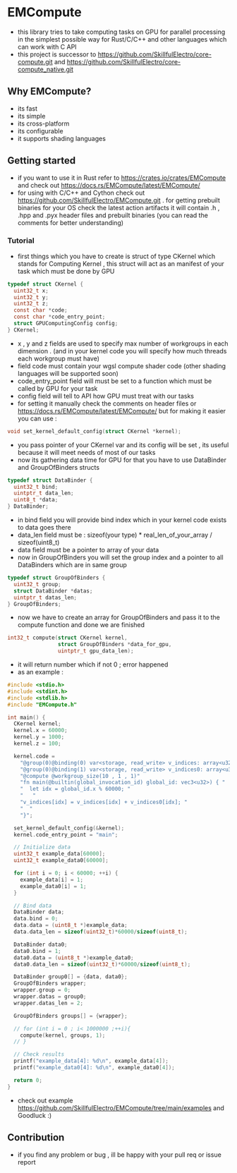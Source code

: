 # EMCompute
- this library tries to take computing tasks on GPU for parallel processing in the simplest possible way for Rust/C/C++ and other languages which can work with C API
- this project is successor to https://github.com/SkillfulElectro/core-compute.git and https://github.com/SkillfulElectro/core-compute_native.git

## Why EMCompute?
- its fast
- its simple 
- its cross-platform
- its configurable
- it supports shading languages

## Getting started
- if you want to use it in Rust refer to https://crates.io/crates/EMCompute and check out https://docs.rs/EMCompute/latest/EMCompute/
- for using with C/C++ and Cython check out https://github.com/SkillfulElectro/EMCompute.git . for getting prebuilt binaries for your OS check the latest action artifacts it will contain .h , .hpp and .pyx header files and prebuilt binaries (you can read the comments for better understanding)

### Tutorial
- first things which you have to create is struct of type CKernel which stands for Computing Kernel , this struct will act as an manifest of your task which must be done by GPU 
```c
typedef struct CKernel {
  uint32_t x;
  uint32_t y;
  uint32_t z;
  const char *code;
  const char *code_entry_point;
  struct GPUComputingConfig config;
} CKernel;
```
- x , y and z fields are used to specify max number of workgroups in each dimension . (and in your kernel code you will specify how much threads each workgroup must have)
- field code must contain your wgsl compute shader code (other shading languages will be supported soon)
- code_entry_point field will must be set to a function which must be called by GPU for your task 
- config field will tell to API how GPU must treat with our tasks 
- for setting it manually check the comments on header files or https://docs.rs/EMCompute/latest/EMCompute/ but for making it easier you can use : 
```c 
void set_kernel_default_config(struct CKernel *kernel);
```
- you pass pointer of your CKernel var and its config will be set , its useful because it will meet needs of most of our tasks
- now its gathering data time for GPU for that you have to use DataBinder and GroupOfBinders structs 
```c 
typedef struct DataBinder {
  uint32_t bind;
  uintptr_t data_len;
  uint8_t *data;
} DataBinder;
```
- in bind field you will provide bind index which in your kernel code exists to data goes there 
- data_len field must be : sizeof(your type) * real_len_of_your_array / sizeof(uint8_t)
- data field must be a pointer to array of your data 
- now in GroupOfBinders you will set the group index and a pointer to all DataBinders which are in same group 
```c 
typedef struct GroupOfBinders {
  uint32_t group;
  struct DataBinder *datas;
  uintptr_t datas_len;
} GroupOfBinders;
```
- now we have to create an array for GroupOfBinders and pass it to the compute function and done we are finished
```c 
int32_t compute(struct CKernel kernel,
                struct GroupOfBinders *data_for_gpu,
                uintptr_t gpu_data_len);
```
- it will return number which if not 0 ; error happened
- as an example : 
```main.c 
#include <stdio.h>
#include <stdint.h>
#include <stdlib.h>  
#include "EMCompute.h"

int main() {
  CKernel kernel;
  kernel.x = 60000;  
  kernel.y = 1000;
  kernel.z = 100;

  kernel.code = 
    "@group(0)@binding(0) var<storage, read_write> v_indices: array<u32>; "
    "@group(0)@binding(1) var<storage, read_write> v_indices0: array<u32>; "
    "@compute @workgroup_size(10 , 1 , 1)" 
    "fn main(@builtin(global_invocation_id) global_id: vec3<u32>) { "
    "  let idx = global_id.x % 60000; "
    "   "
    "v_indices[idx] = v_indices[idx] + v_indices0[idx]; "
    "  "
    "}";

  set_kernel_default_config(&kernel);
  kernel.code_entry_point = "main";

  // Initialize data
  uint32_t example_data[60000];
  uint32_t example_data0[60000];

  for (int i = 0; i < 60000; ++i) {
    example_data[i] = 1;
    example_data0[i] = 1;
  }

  // Bind data
  DataBinder data;
  data.bind = 0;
  data.data = (uint8_t *)example_data;
  data.data_len = sizeof(uint32_t)*60000/sizeof(uint8_t);

  DataBinder data0;
  data0.bind = 1;
  data0.data = (uint8_t *)example_data0;
  data0.data_len = sizeof(uint32_t)*60000/sizeof(uint8_t);

  DataBinder group0[] = {data, data0};
  GroupOfBinders wrapper;
  wrapper.group = 0;
  wrapper.datas = group0;
  wrapper.datas_len = 2;

  GroupOfBinders groups[] = {wrapper};

  // for (int i = 0 ; i< 1000000 ;++i){
    compute(kernel, groups, 1);
  // }

  // Check results
  printf("example_data[4]: %d\n", example_data[4]);
  printf("example_data0[4]: %d\n", example_data0[4]);

  return 0;
}
```
- check out example https://github.com/SkillfulElectro/EMCompute/tree/main/examples and Goodluck :)

## Contribution
- if you find any problem or bug , ill be happy with your pull req or issue report 
```
```
```
```

```
```

```


```
```
```
